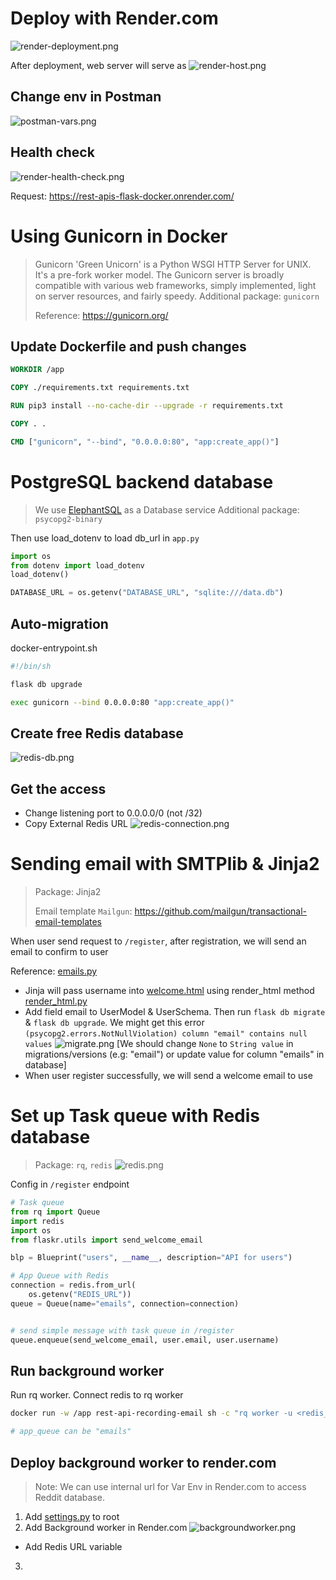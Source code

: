 # Deploy with Render.com

![render-deployment.png](media%2Frender-deployment.png)

After deployment, web server will serve as 
![render-host.png](media%2Frender-host.png)

## Change env in Postman
![postman-vars.png](media%2Fpostman-vars.png)


## Health check
![render-health-check.png](media%2Frender-health-check.png)

Request: https://rest-apis-flask-docker.onrender.com/

# Using Gunicorn in Docker
> Gunicorn 'Green Unicorn' is a Python WSGI HTTP Server for UNIX. It's a pre-fork worker model. The Gunicorn server is broadly compatible with various web frameworks, simply implemented, light on server resources, and fairly speedy.
> Additional package: `gunicorn`
> 
> Reference: https://gunicorn.org/

## Update Dockerfile and push changes
```Dockerfile
WORKDIR /app

COPY ./requirements.txt requirements.txt

RUN pip3 install --no-cache-dir --upgrade -r requirements.txt

COPY . .

CMD ["gunicorn", "--bind", "0.0.0.0:80", "app:create_app()"]
```

# PostgreSQL backend database
> We use [ElephantSQL](https://www.elephantsql.com/) as a Database service
> Additional package: `psycopg2-binary` 

Then use load_dotenv to load db_url in `app.py`

```python
import os
from dotenv import load_dotenv
load_dotenv()

DATABASE_URL = os.getenv("DATABASE_URL", "sqlite:///data.db")
```

## Auto-migration
docker-entrypoint.sh
```bash
#!/bin/sh

flask db upgrade

exec gunicorn --bind 0.0.0.0:80 "app:create_app()"
```

## Create free Redis database
![redis-db.png](media%2Fredis-db.png)

## Get the access
- Change listening port to 0.0.0.0/0 (not /32)
- Copy External Redis URL
![redis-connection.png](media%2Fredis-connection.png)

# Sending email with SMTPlib & Jinja2
> Package: Jinja2
> 
> Email template `Mailgun`: https://github.com/mailgun/transactional-email-templates

When user send request to `/register`, after registration, we will send an email to confirm to user

Reference: [emails.py](flaskr%2Futils%2Femails.py)
- Jinja will pass username into [welcome.html](flaskr%2Ftemplates%2Fwelcome.html) using render_html method [render_html.py](flaskr%2Futils%2Frender_html.py)
- Add field email to UserModel & UserSchema. Then run `flask db migrate` & `flask db upgrade`. We might get this error `(psycopg2.errors.NotNullViolation) column "email" contains null values`
![migrate.png](media%2Fmigrate.png)
[We should change `None` to `String value` in migrations/versions (e.g: "email") or update value for column "emails" in database]
- When user register successfully, we will send a welcome email to use 

# Set up Task queue with Redis database
> Package: `rq`, `redis`
![redis.png](media%2Fredis.png)

Config in `/register` endpoint
```python
# Task queue
from rq import Queue
import redis
import os
from flaskr.utils import send_welcome_email

blp = Blueprint("users", __name__, description="API for users")

# App Queue with Redis
connection = redis.from_url(
    os.getenv("REDIS_URL"))
queue = Queue(name="emails", connection=connection)


# send simple message with task queue in /register
queue.enqueue(send_welcome_email, user.email, user.username)
```

## Run background worker

Run rq worker. Connect redis to rq worker
```bash
docker run -w /app rest-api-recording-email sh -c "rq worker -u <redis_Url> <app_queue>"

# app_queue can be "emails"
```

## Deploy background worker to render.com
> Note: We can use internal url for Var Env in Render.com to access Reddit database.

1. Add [settings.py](settings.py) to root
2. Add Background worker in Render.com
![backgroundworker.png](media%2Fbackgroundworker.png)
- Add Redis URL variable
3. 
